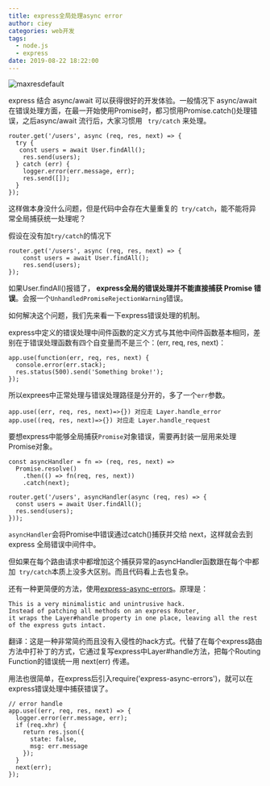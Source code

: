 ```yaml
---
title: express全局处理async error
author: ciey
categories: web开发
tags:
  - node.js
  - express
date: 2019-08-22 18:22:00
---
```

![maxresdefault](https://user-images.githubusercontent.com/3664948/63739876-7ba27b00-c8c1-11e9-8c0a-a55aff282f56.jpg)

express 结合 async/await 可以获得很好的开发体验。一般情况下 async/await 在错误处理方面，在最一开始使用Promise时，都习惯用Promise.catch()处理错误，之后async/await 流行后，大家习惯用 ` try/catch` 来处理。
```
router.get('/users', async (req, res, next) => {
  try {
   const users = await User.findAll();
    res.send(users);
  } catch (err) {
    logger.error(err.message, err);
    res.send([]);
  }
});
```
这样做本身没什么问题，但是代码中会存在大量重复的` try/catch`，能不能将异常全局捕获统一处理呢？

假设在没有加`try/catch`的情况下
```
router.get('/users', async (req, res, next) => {
    const users = await User.findAll();
    res.send(users);
});
```
如果User.findAll()报错了， **express全局的错误处理并不能直接捕获 Promise 错误**。会报一个` UnhandledPromiseRejectionWarning `错误。

如何解决这个问题，我们先来看一下express错误处理的机制。

express中定义的错误处理中间件函数的定义方式与其他中间件函数基本相同，差别在于错误处理函数有四个自变量而不是三个：(err, req, res, next)：
```
app.use(function(err, req, res, next) {
  console.error(err.stack);
  res.status(500).send('Something broke!');
});
```
所以exprees中正常处理与错误处理路径是分开的，多了一个`err`参数。
```
app.use((err, req, res, next)=>{}) 对应走 Layer.handle_error
app.use((req, res, next)=>{}) 对应走 Layer.handle_request
```

要想express中能够全局捕获`Promise`对象错误，需要再封装一层用来处理Promise对象。
```
const asyncHandler = fn => (req, res, next) =>
  Promise.resolve()
    .then(() => fn(req, res, next))
    .catch(next);

router.get('/users', asyncHandler(async (req, res) => {
  const users = await User.findAll();
  res.send(users);
}));
```
`asyncHandler`会将Promise中错误通过catch()捕获并交给 next，这样就会去到 express 全局错误中间件中。

但如果在每个路由请求中都增加这个捕获异常的asyncHandler函数跟在每个中都加` try/catch`本质上没多大区别。而且代码看上去也复杂。

还有一种更简便的方法，使用[express-async-errors](https://github.com/davidbanham/express-async-errors)。原理是：
```
This is a very minimalistic and unintrusive hack. 
Instead of patching all methods on an express Router, 
it wraps the Layer#handle property in one place, leaving all the rest of the express guts intact.
```
翻译：这是一种非常简约而且没有入侵性的hack方式。代替了在每个express路由方法中打补丁的方式，它通过复写express中Layer#handle方法，把每个Routing Function的错误统一用 next(err) 传递。

用法也很简单，在express后引入require('express-async-errors')，就可以在express错误处理中捕获错误了。
```
// error handle
app.use((err, req, res, next) => {
  logger.error(err.message, err);
  if (req.xhr) {
    return res.json({
      state: false,
      msg: err.message
    });
  }
  next(err);
});
```
